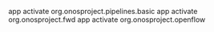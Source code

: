 app activate org.onosproject.pipelines.basic
app activate org.onosproject.fwd
app activate org.onosproject.openflow